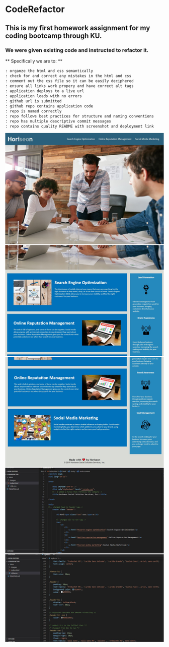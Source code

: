 # CodeRefactor

## This is my first homework assignment for my coding bootcamp through KU. 

### We were given existing code and instructed to refactor it. 

** Specifically we are to: **

    : organze the html and css semantically
    : check for and correct any mistakes in the html and css
    : comment out the css file so it can be easily deciphered
    : ensure all links work propery and have correct alt tags
    : application deploys to a live url
    : application loads with no errors
    : github url is submitted
    : github repo contains application code
    : repo is named correctly
    : repo follows best practices for structure and naming conventions
    : repo has multiple descriptive commit messages 
    : repo contains quality README with screenshot and deployment link
    
![projectpage](./docs\images\snip1.jpg "project page")
![projectpage](./docs\images\snip2.jpg "project page")
![projectpage](./docs\images\snip3.jpg "project page")
![projectpage](./docs\images\snip4.jpg "project code")
![projectpage](./docs\images\snip5.jpg "project css")